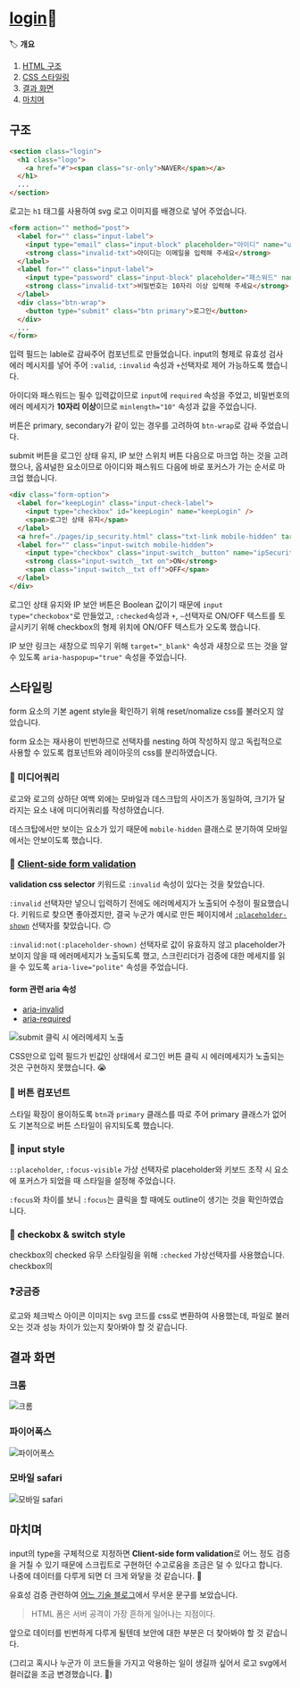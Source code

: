 # [login](../login/login.html)🔗

🏷️ **개요**

1. [HTML 구조](#구조)
1. [CSS 스타일링](#스타일링)
1. [결과 화면](#결과-화면)
1. [마치며](#마치며)

## 구조

```html
<section class="login">
  <h1 class="logo">
    <a href="#"><span class="sr-only">NAVER</span></a>
  </h1>
  ...
</section>
```

로고는 `h1` 태그를 사용하여 svg 로고 이미지를 배경으로 넣어 주었습니다.

```html
<form action="" method="post">
  <label for="" class="input-label">
    <input type="email" class="input-block" placeholder="아이디" name="userId" required />
    <strong class="invalid-txt">아이디는 이메일을 입력해 주세요</strong>
  </label>
  <label for="" class="input-label">
    <input type="password" class="input-block" placeholder="패스워드" name="userPw" minlength="10" required />
    <strong class="invalid-txt">비밀번호는 10자리 이상 입력해 주세요</strong>
  </label>
  <div class="btn-wrap">
    <button type="submit" class="btn primary">로그인</button>
  </div>
  ...
</form>
```

입력 필드는 lable로 감싸주어 컴포넌트로 만들었습니다. input의 형제로 유효성 검사 에러 메시지를 넣어 주어 `:valid`, `:invalid` 속성과 `+`선택자로 제어 가능하도록 했습니다.

아이디와 패스워드는 필수 입력값이므로 `input`에 `required` 속성을 주었고,
비밀번호의 에러 메세지가 **10자리 이상**이므로 `minlength="10"` 속성과 값을 주었습니다.

버튼은 primary, secondary가 같이 있는 경우를 고려하여 `btn-wrap`로 감싸 주었습니다.

submit 버튼을 로그인 상태 유지, IP 보안 스위치 버튼 다음으로 마크업 하는 것을 고려했으나,
옵셔널한 요소이므로 아이디와 패스워드 다음에 바로 포커스가 가는 순서로 마크업 했습니다.

```html
<div class="form-option">
  <label for="keepLogin" class="input-check-label">
    <input type="checkbox" id="keepLogin" name="keepLogin" />
    <span>로그인 상태 유지</span>
  </label>
  <a href="./pages/ip_security.html" class="txt-link mobile-hidden" target="_blank" aria-haspopup="true">IP 보안</a>
  <label for="" class="input-switch mobile-hidden">
    <input type="checkbox" class="input-switch__button" name="ipSecurity" />
    <strong class="input-switch__txt on">ON</strong>
    <span class="input-switch__txt off">OFF</span>
  </label>
</div>
```

로그인 상태 유지와 IP 보안 버튼은 Boolean 값이기 때문에 `input` `type="checkobox"`로 만들었고, `:checked`속성과 `+`, `~`선택자로 ON/OFF 텍스트를 토글시키기 위해 checkbox의 형제 위치에 ON/OFF 텍스트가 오도록 했습니다.

IP 보안 링크는 새창으로 띄우기 위해 `target="_blank"` 속성과 새창으로 뜨는 것을 알 수 있도록 `aria-haspopup="true"` 속성을 주었습니다.

## 스타일링

form 요소의 기본 agent style을 확인하기 위해 reset/nomalize css를 불러오지 않았습니다.

form 요소는 재사용이 빈번하므로 선택자를 nesting 하여 작성하지 않고 독립적으로 사용할 수 있도록 컴포넌트와 레이아웃의 css를 분리하였습니다.

### 🔎 미디어쿼리

로고와 로고의 상하단 여백 외에는 모바일과 데스크탑의 사이즈가 동일하여, 크기가 달라지는 요소 내에 미디어쿼리를 작성하였습니다.

데스크탑에서만 보이는 요소가 있기 때문에 `mobile-hidden` 클래스로 분기하여 모바일에서는 안보이도록 했습니다.

### 🔎 [Client-side form validation](https://developer.mozilla.org/en-US/docs/Learn/Forms/Form_validation)

**validation css selector** 키워드로 `:invalid` 속성이 있다는 것을 찾았습니다.

`:invalid` 선택자만 넣으니 입력하기 전에도 에러메세지가 노출되어 수정이 필요했습니다.
키워드로 찾으면 좋아겠지만, 결국 누군가 예시로 만든 페이지에서 [`:placeholder-shown`](https://caniuse.com/css-placeholder-shown) 선택자를 찾았습니다. 🙃

`:invalid:not(:placeholder-shown)` 선택자로 값이 유효하지 않고 placeholder가 보이지 않을 때 에러메세지가 노출되도록 했고, 스크린리더가 검증에 대한 메세지를 읽을 수 있도록 `aria-live="polite"` 속성을 주었습니다.

#### form 관련 aria 속성

- [aria-invalid](https://developer.mozilla.org/en-US/docs/Web/Accessibility/ARIA/Attributes/aria-invalid)
- [aria-required](https://developer.mozilla.org/en-US/docs/Web/Accessibility/ARIA/Attributes/aria-required)

![submit 클릭 시 에러메세지 노출](https://seulbinim.github.io/html-css/src/assets/naver/error.gif)

CSS만으로 입력 필드가 빈값인 상태에서 로그인 버튼 클릭 시 에러메세지가 노출되는 것은 구현하지 못했습니다. 😭

### 🔎 버튼 컴포넌트

스타일 확장이 용이하도록 `btn`과 `primary` 클래스를 따로 주어 primary 클래스가 없어도 기본적으로 버튼 스타일이 유지되도록 했습니다.

### 🔎 input style

`::placeholder`, `:focus-visible` 가상 선택자로 placeholder와 키보드 조작 시 요소에 포커스가 되었을 때 스타일을 설정해 주었습니다.

`:focus`와 차이를 보니 `:focus`는 클릭을 할 때에도 outline이 생기는 것을 확인하였습니다.

### 🔎 checkobx & switch style

checkbox의 checked 유무 스타일링을 위해 `:checked` 가상선택자를 사용했습니다.
checkbox의

### ❓궁금증

로고와 체크박스 아이콘 이미지는 svg 코드를 css로 변환하여 사용했는데, 파일로 불러오는 것과 성능 차이가 있는지 찾아봐야 할 것 같습니다.

## 결과 화면

### 크롬

![크롬](./images/login/chrome.webp)

### 파이어폭스

![파이어폭스](./images/login/firefox.webp)

### 모바일 safari

![모바일 safari](./images/login/mobile_safari.webp)

## 마치며

input의 type을 구체적으로 지정하면 **Client-side form validation**로 어느 정도 검증을 거칠 수 있기 때문에 스크립트로 구현하던 수고로움을 조금은 덜 수 있다고 합니다. 나중에 데이터를 다루게 되면 더 크게 와닿을 것 같습니다. 🙂

유효성 검증 관련하여 [어느 기술 블로그](https://witch.work/posts/html-form-validation)에서 무서운 문구를 보았습니다.

> HTML 폼은 서버 공격이 가장 흔하게 일어나는 지점이다.

앞으로 데이터를 빈번하게 다루게 될텐데 보안에 대한 부분은 더 찾아봐야 할 것 같습니다.

(그리고 혹시나 누군가 이 코드들을 가지고 악용하는 일이 생길까 싶어서 로고 svg에서 컬러값을 조금 변경했습니다. 🥺)
